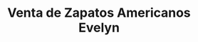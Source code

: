 ---
title: "Venta de Zapatos Americanos Evelyn"
url: /mazatenango/venta-de-zapatos-americanos-evelyn/
shop: Schuhe
---